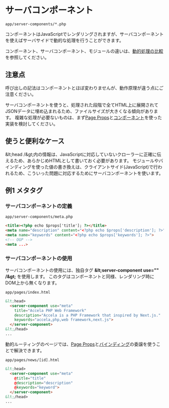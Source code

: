 # サーバコンポーネント
`app/server-components/*.php`

コンポーネントはJavaScriptでレンダリングされますが、サーバコンポーネントを使えばサーバサイドで動的な処理を行うことができます。

コンポーネント、サーバコンポーネント、モジュールの違いは、[動的処理の比較](../dynamic-functions/)を参照してください。

## 注意点

呼び出しの記法はコンポーネントとほぼ変わりませんが、動作原理が違う点にご注意ください。

サーバコンポーネントを使うと、処理された段階で全てHTML上に展開されてJSONデータに埋め込まれるため、ファイルサイズが大きくなる傾向があります。
複雑な処理が必要ないものは、まず[Page Props](../page-props/)と[コンポーネント](../components/)を使った実装を検討してください。


## 使うと便利なケース

&amp;lt;head /&amp;gt;内の情報は、JavaScriptに対応していないクローラーに正確に伝えるため、あらかじめHTMLとして書いておく必要があります。
モジュールやバインディングを使った値の書き換えは、クライアントサイド(JavaScript)で行われるため、こういった問題に対応するためにサーバコンポーネントを使います。

## 例1 メタタグ
### サーバコンポーネントの定義

<div class="code-with-caption">

`app/server-components/meta.php`
```html
<title><?php echo $props['title']; ?></title>
<meta name="description" content="<?php echo $props['description']; ?>">
<meta name="keywords" content="<?php echo $props['keywords']; ?>">
<!-- OGP -->
<meta ...>
```
</div>


### サーバコンポーネントの使用
サーバコンポーネントの使用には、独自タグ **&amp;lt;server-component use="" /&amp;gt;** を使用します。
このタグはコンポーネントと同様、レンダリング時にDOM上から無くなります。

<div class="code-with-caption">

`app/pages/index.html`
```html
&lt;head>
  <server-component use="meta"
    title="Accela PHP Web Framework"
    description="Accela is a PHP Framework that inspired by Next.js."
    keywords="accela,php,web framework,next.js">
  </server-component>
&lt;/head>
...
```
</div>

動的ルーティングのページでは、[Page Props](../page-props/)と[バインディング](../binding/)の委譲を使うことで解決できます。

<div class="code-with-caption">

`app/pages/news/[id].html`
```html
&lt;head>
  <server-component use="meta"
    @title="title"
    @description="description"
    @keywords="keyword">
  </server-component>
&lt;/head>
...
```
</div>

